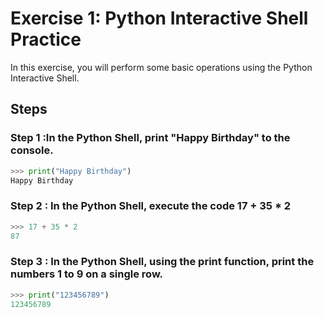 # Exercise 1: Python Interactive Shell Practice

In this exercise, you will perform some basic operations using the Python Interactive Shell.

## Steps

### Step 1 :In the Python Shell, print "Happy Birthday" to the console.
```python
>>> print("Happy Birthday")
Happy Birthday
```

### Step 2 : In the Python Shell, execute the code 17 + 35 * 2
```python
>>> 17 + 35 * 2
87
```

### Step 3 : In the Python Shell, using the print function, print the numbers 1 to 9 on a single row.
```python
>>> print("123456789")
123456789
```

